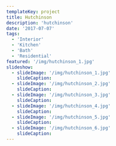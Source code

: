 ```yaml
---
templateKey: project
title: Hutchinson
description: 'hutchinson'
date: '2017-07-07'
tags:
  - 'Interior'
  - 'Kitchen'
  - 'Bath'
  - 'Residential'
featured: '/img/hutchinson_1.jpg'
slideshow:
  - slideImage: '/img/hutchinson_1.jpg'
    slideCaption:
  - slideImage: '/img/hutchinson_2.jpg'
    slideCaption:
  - slideImage: '/img/hutchinson_3.jpg'
    slideCaption:
  - slideImage: '/img/hutchinson_4.jpg'
    slideCaption:
  - slideImage: '/img/hutchinson_5.jpg'
    slideCaption:
  - slideImage: '/img/hutchinson_6.jpg'
    slideCaption:
---
```

